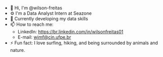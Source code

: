 - 👋 Hi, I'm @wilson-freitas
- ⚙️ I'm a Data Analyst Intern at Seazone
- 🌱 Currently developing my data skills
- 📫 How to reach me:
  - LinkedIn: https://br.linkedin.com/in/wilsonfreitas01
  - E-mail: wjmf@cin.ufpe.br
- ⚡ Fun fact: I love surfing, hiking, and being surrounded by animals and nature.

<!--
**wilson-freitas/wilson-freitas** is a ✨ _special_ ✨ repository because its `README.md` (this file) appears on your GitHub profile.

Here are some ideas to get you started:

- 🔭 I’m currently working on ...
- 🌱 I’m currently learning ...
- 👯 I’m looking to collaborate on ...
- 🤔 I’m looking for help with ...
- 💬 Ask me about ...
- 📫 How to reach me: ...
- 😄 Pronouns: ...
- ⚡ Fun fact: ...
-->
